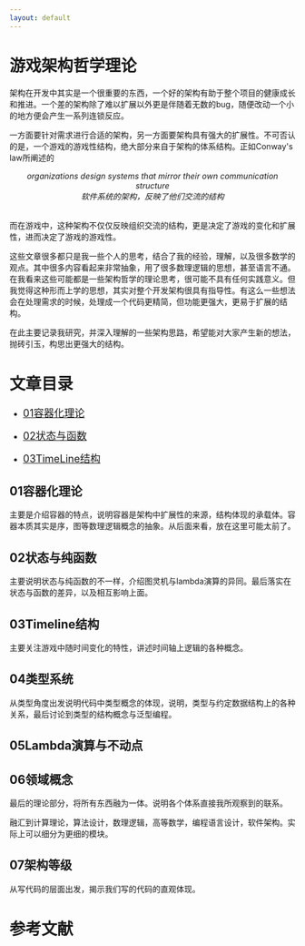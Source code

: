 ```yaml
---
layout: default
---
```


# 游戏架构哲学理论


架构在开发中其实是一个很重要的东西，一个好的架构有助于整个项目的健康成长和推进。一个差的架构除了难以扩展以外更是伴随着无数的bug，随便改动一个小的地方便会产生一系列连锁反应。

一方面要针对需求进行合适的架构，另一方面要架构具有强大的扩展性。不可否认的是，一个游戏的游戏性结构，绝大部分来自于架构的体系结构。正如Conway's law所阐述的

<center><i>organizations design systems that mirror their own communication structure</i></center>

<center><i>软件系统的架构，反映了他们交流的结构</i></center>

<br>

而在游戏中，这种架构不仅仅反映组织交流的结构，更是决定了游戏的变化和扩展性，进而决定了游戏的游戏性。


这些文章很多都只是我一些个人的思考，结合了我的经验，理解，以及很多数学的观点。其中很多内容看起来非常抽象，用了很多数理逻辑的思想，甚至语言不通。在我看来这些可能都是一些架构哲学的理论思考，很可能不具有任何实践意义。但我觉得这种形而上学的思想，其实对整个开发架构很具有指导性。有这么一些想法会在处理需求的时候，处理成一个代码更精简，但功能更强大，更易于扩展的结构。

在此主要记录我研究，并深入理解的一些架构思路，希望能对大家产生新的想法，抛砖引玉，构思出更强大的结构。


# 文章目录


* [<font size=4>01容器化理论</font>](./01容器化理论.md)

* [<font size=4>02状态与函数</font>](./02状态与函数.md)

* [<font size=4>03TimeLine结构</font>](./03TimeLine结构.md)


## 01容器化理论

主要是介绍容器的特点，说明容器是架构中扩展性的来源，结构体现的承载体。容器本质其实是序，图等数理逻辑概念的抽象。从后面来看，放在这里可能太前了。

## 02状态与纯函数

主要说明状态与纯函数的不一样，介绍图灵机与lambda演算的异同。最后落实在状态与函数的差异，以及相互影响上面。

## 03Timeline结构

主要关注游戏中随时间变化的特性，讲述时间轴上逻辑的各种概念。

## 04类型系统

从类型角度出发说明代码中类型概念的体现，说明，类型与约定数据结构上的各种关系，最后讨论到类型的结构概念与泛型编程。

## 05Lambda演算与不动点

## 06领域概念

最后的理论部分，将所有东西融为一体。说明各个体系直接我所观察到的联系。

融汇到计算理论，算法设计，数理逻辑，高等数学，编程语言设计，软件架构。实际上可以细分为更细的模块。

## 07架构等级

从写代码的层面出发，揭示我们写的代码的直观体现。

# 参考文献
